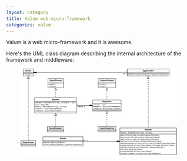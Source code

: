 ```yaml
---
layout: category
title: Valum web micro-framework
categories: valum
---
```


Valum is a web micro-framework and it is awesome.

Here's the UML class diagram describing the internal architecture of the
framework and middleware:

<figure class="thumbnail">
<a href="/valum/valum-class-diagram.svg"><img class="img-responsive" src="/valum/valum-class-diagram.svg"></a>
</figure>
